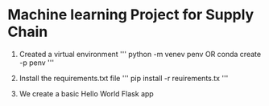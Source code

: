 # Machine learning Project for Supply Chain

1. Created a virtual environment
'''
python -m venev penv
OR
conda create -p penv
'''

2. Install the requirements.txt file
'''
pip install -r reuirements.tx
'''

3. We create a basic Hello World Flask app